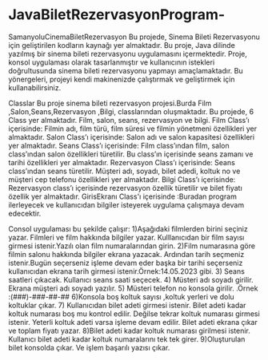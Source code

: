 # JavaBiletRezervasyonProgram-
SamanyoluCinemaBiletRezervasyon
Bu projede, Sinema Bileti Rezervasyonu için geliştirilen kodların kaynağı yer almaktadır. Bu proje, Java dilinde yazılmış bir sinema bileti rezervasyonu uygulamasını içermektedir. Proje, konsol uygulaması olarak tasarlanmıştır ve kullanıcının istekleri doğrultusunda sinema bileti rezervasyonu yapmayı amaçlamaktadır. Bu yönergeleri, projeyi kendi makinenizde çalıştırmak ve geliştirmek için kullanabilirsiniz.

Classlar
Bu proje sinema bileti rezervasyon projesi.Burda Film ,Salon,Seans,Rezervasyon ,Bilgi, classlarından oluşmaktadır. Bu projede, 6 Class yer almaktadır. Film, salon, seans, rezervasyon ve bilgi. Film Class’ı içerisinde: Filmin adı, film türü, film süresi ve filmin yönetmeni özellikleri yer almaktadır. Salon Class’ı içerisinde: Salon adı ve salon kapasitesi özellikleri yer almaktadır. Seans Class’ı içerisinde: Film class’ından film, salon class’ından salon özellikleri türetilir. Bu class’ın içerisinde seans zamanı ve tarihi özellikleri yer almaktadır. Rezervasyon Class’ı içerisinde: Seans class’ından seans türetilir. Müşteri adı, soyadı, bilet adedi, koltuk no ve müşteri cep telefonu özellikleri yer almaktadır. Bilgi Class’ı içerisinde: Rezervasyon class’ı içerisinde rezervasyon özellik türetilir ve bilet fiyatı özellik yer almaktadır. GirisEkranı Class'ı içerisinde :Buradan program ilerleyecek ve kullanıcıdan bilgiler isteyerek uygulama çalışmaya devam edecektir.

Consol uygulaması bu şekilde çalışır:
1)Aşağıdaki filmlerden birini seçiniz yazar. Filmleri ve film hakkında bilgiler yazar. Kulllanıcıdan bir film sayısı girmesi istenir.Yazılı olan film numaralarından girin. 2)Film numarasına göre filmin salonu hakkında bilgiler ekrana yazacak. Ardından tarih seçmeniz istenir.Bugün seçerseniz işleme devam eder başka bir tarihi seçerseniz kullanıcıdan ekrana tarih girmesi istenir.Örnek:14.05.2023 gibi. 3) Seans saatleri çıkacak. Kullanıcı seans saati seçecek. 4) Müsteri adı soyadı girilir. Ekrana müşteri adı soyadı yazılır. 5) Müsteri telefon no konsola girilir. .Örnek :(###)-###-##-## 6)Konsola boş koltuk sayısı ,koltuk yerleri ve dolu koltuklar çıkar. 7) Kullanıcıdan bilet adeti girmesi istenir. Bilet adeti kadar koltuk numarası boş mu kontrol edilir. Değilse tekrar koltuk numarası girmesi istenir. Yeterli koltuk adeti varsa işleme devam edilir. Bilet adeti ekrana çıkar ve toplam fiyatı yazar. 8)Bilet adeti kadar koltuk numarası girilmesi istenir. Kullanıcı bilet adeti kadar koltuk numaralarını tek tek girer. 9)Oluşturulan bilet konsolda çıkar. Ve işlem başarılı yazısı çıkar.
